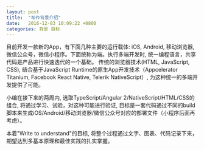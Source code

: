 ```yaml
---
layout: post
title:  "写作背景介绍"
date:   2016-12-03 10:09:22 +0800
categories: 背景 目标
---
```


目前开发一款新的App，有下面几种主要的运行载体: iOS, Android, 移动浏览器, 微信公众号，微信小程序。下面统称为端。执行多端开发时, 统一编程语言，共享代码是产品进行快速迭代的一个基础。
传统的浏览器技术(HTML, JavaScript, CSS), 结合基于JavaScript Runtime的原生App开发技术（Appcelerator Titanium, Facebook React Native, Telerik NativeScript）, 为这种统一的多端开发提供了可能。

小编在接下来的两周内, 选取TypeScript/Angular 2/NativeScript/HTML/CSS的组合, 将通过学习、试验，对这种可能进行验证, 目标是一套代码通过不同的build脚本来生成iOS/Android/移动浏览器/微信公众号对应的部署文件（小程序后面再考虑）。

本着"Write to understand"的目标, 将整个过程通过文字、图表、代码记录下来，期望达到多基本原理和最佳实践的扎实掌握。
